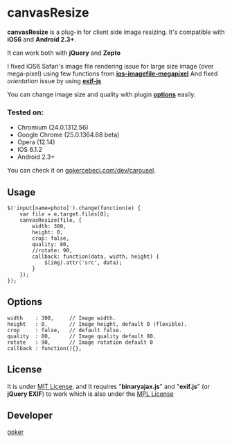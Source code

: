 canvasResize
=============

**canvasResize** is a plug-in for client side image resizing. It's compatible with **iOS6** and **Android 2.3+**. 

It can work both with **jQuery** and **Zepto**

I fixed iOS6 Safari's image file rendering issue for large size image (over mega-pixel) using few functions from 
[**ios-imagefile-megapixel**](https://github.com/stomita/ios-imagefile-megapixel)
And fixed *orientation* issue by using 
[**exif-js**](https://github.com/jseidelin/exif-js)
 
You can change image size and quality with plugin [**options**](#options) easily.

### Tested on: 
 *  Chromium (24.0.1312.56)
 *  Google Chrome (25.0.1364.68 beta)
 *  Opera (12.14)
 *  IOS 6.1.2
 *  Android 2.3+

You can check it on [gokercebeci.com/dev/carousel](http://gokercebeci.com/dev/carousel).

Usage
-----

    $('input[name=photo]').change(function(e) {
        var file = e.target.files[0];
        canvasResize(file, {
            width: 300,
            height: 0,
            crop: false,
            quality: 80,
            //rotate: 90,
            callback: function(data, width, height) {
                $(img).attr('src', data);
            }
        });
    });

Options
-------

    width    : 300,     // Image width.
    height   : 0,       // Image height, default 0 (flexible).
    crop     : false,   // default false.
    quality  : 80,      // Image quality default 80.
    rotate   : 90,      // Image rotation default 0
    callback : function(){},

License
-------
It is under [MIT License](https://github.com/gokercebeci/canvasresize/blob/master/LICENSE.md "MIT License").
and It requires "**binaryajax.js**" and "**exif.js**" (or **jQuery EXIF**)
to work which is also under the [MPL License](http://www.nihilogic.dk/licenses/mpl-license.txt)

Developer
---------
[goker](http://gokercebeci.com/ "goker")
